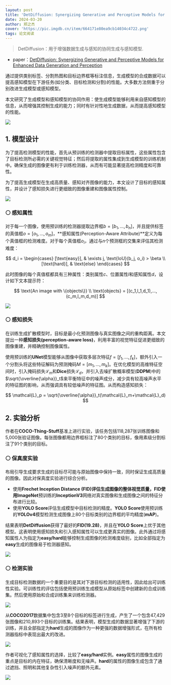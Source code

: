 ```yaml
---
layout: post
title: 'DetDiffusion: Synergizing Generative and Perceptive Models for Enhanced Data Generation and Perception'
date: 2024-03-20
author: 郑之杰
cover: 'https://pic.imgdb.cn/item/664171e80ea9cb14034c4722.png'
tags: 论文阅读
---
```


> DetDiffusion：用于增强数据生成与感知的协同生成与感知模型.

- paper：[DetDiffusion: Synergizing Generative and Perceptive Models for Enhanced Data Generation and Perception](https://arxiv.org/abs/2403.13304)

通过提供类别标签、分割热图和目标边界框等标注信息，生成模型的合成数据可以提高感知模型在下游任务(如分类、目标检测和分割)的性能。大多数方法侧重于分别改进生成模型或感知模型。

本文研究了生成模型和感知模型的协同作用：使生成模型能够利用来自感知模型的信息，从而增强其控制生成的能力；同时有针对性地生成数据，从而提高感知模型的性能。

![](https://pic.imgdb.cn/item/66417a120ea9cb140357e1bc.png)

## 1. 模型设计

为了提高检测模型的性能，首先从预训练的检测器中提取目标属性，这些属性包含了目标检测所必需的关键视觉特征；然后将提取的属性集成到生成模型的训练机制中。确保生成的图像更有利于训练检测器，从而有可能显著提高检测精度和可靠性。

为了提高生成模型在生成高质量、感知对齐图像的能力，本文设计了目标的感知属性，并设计了感知损失进行更细致的图像重建和图像属性控制。

![](https://pic.imgdb.cn/item/664182350ea9cb14036385cc.png)

### ⚪ 感知属性

对于每一个图像，使用预训练的检测器提取边界框$b=[b_1,...,b_n]$，并且提供标签的真值框$o=[o_1,...,o_m]$，**感知属性(Perception-Aware Attribute)**定义为每个真值框的检测难度。对于每个真值框$o_i$，通过与$n$个预测框的交集来评估其检测难度：

$$
d_i = \begin{cases}
[\text{easy}], & \exists j, \text{IoU}(b_j, o_i) > \beta \\
[\text{hard}], & \text{else}
\end{cases}
$$

此时图像的每个真值框都具有三种属性：类别属性$c$、位置属性$l$和感知属性$d$，设计如下文本提示符：

$$
\text{An image with \{objects\}} \\ 
\text{objects} = [(c_1,l_1,d_1),...,(c_m,l_m,d_m)]
$$

![](https://pic.imgdb.cn/item/66417de40ea9cb14035d0e3d.png)

### ⚪ 感知损失

在训练生成扩散模型时，目标是最小化预测图像与真实图像之间的重构距离。本文提出一种**感知损失(perception-aware loss)**，利用丰富的视觉特征促进更细致的图像重建，并精确控制图像属性。

使用预训练的**UNet**模型能够从图像中获取多层次特征$f=[f_1,...,f_k]$，额外引入一个分割头将这些特征解码为预测掩码$M=[m_1,...,m_k]$。在优化模型的高维特征空间时，引入掩码损失$\mathcal{L}_m$和**Dice**损失$\mathcal{L}_d$，并引入去噪扩散概率模型(**DDPM**)中的$\sqrt{\overline{\alpha}}_t$来平衡特征中的噪声成分，减少具有较高噪声水平的特征图的影响，从而强调具有较低噪声的特征图。从而构造感知损失：

$$
\mathcal{L}_p = \sqrt{\overline{\alpha}}_t(\mathcal{L}_m+\mathcal{L}_d)
$$

## 2. 实验分析

作者在**COCO-Thing-Stuff**基准上进行实验，该任务包括118,287张训练图像和5,000张验证图像。每张图像都用边界框标注了80个类别的目标，像用素级分割标注了91个类别的目标。

### ⚪ 保真度实验

布局引导生成要求生成的目标尽可能与原始图像中保持一致，同时保证生成高质量的图像。因此对保真度实验进行综合分析。
- 使用**Frechet Inception Distance (FID)**评估生成图像的整体视觉质量，**FID**使用**ImageNet**预训练的**InceptionV3**网络对真实图像和生成图像之间的特征分布进行比较。
- 使用**YOLO Score**评估生成模型中目标检测的精度。**YOLO Score**使用预训练的**YOLOv4**模型检测生成图像上80个目标类别的边界框的平均精度(**mAP**)。

结果表明**DetDiffusion**获得了最好的**FID(19.28)**，并且在**YOLO Score**上优于其他模型。这表明使用感知损失和引入感知属性可以生成更真实的图像。此外通过将感知属性人为指定为**easy/hard**能够控制生成图像的检测难度级别，比如全部指定为**easy**生成的图像易于检测器感知。

![](https://pic.imgdb.cn/item/6641850c0ea9cb1403679507.png)

### ⚪ 检测实验

生成目标检测数据的一个重要目的是其对下游目标检测的适用性，因此给出可训练性实验。可训练性的评估包括使用预训练生成模型从原始标签中创建新的合成训练集。然后使用原始和合成训练集来训练检测器。

![](https://pic.imgdb.cn/item/664187e50ea9cb14036af921.png)

从**COCO2017**数据集中包含3至8个目标的标签进行生成，产生了一个包含47,429张图像和210,893个目标的训练集。结果表明，模型生成的数据显著增强了下游的训练，并且全部指定为**hard**生成的图像作为一种更强的数据增强形式，在所有检测器指标中表现出最大的改进。

![](https://pic.imgdb.cn/item/6641876c0ea9cb14036a6d01.png)

作者可视化了感知属性的选择，比较了**easy/hard**实例。**easy**属性的图像生成的重点是目标的内在特征，确保清晰度和无噪声。**hard**的属性的图像生成包含了通过遮挡、照明和其他复杂性引入噪声的额外元素。

![](https://pic.imgdb.cn/item/6641b5a90ea9cb1403a83dd6.png)